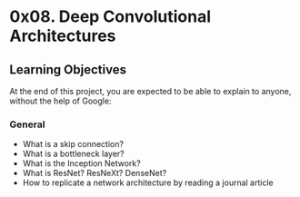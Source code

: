 # 0x08. Deep Convolutional Architectures

## Learning Objectives
At the end of this project, you are expected to be able to explain to anyone, without the help of Google:

### General
* What is a skip connection?
* What is a bottleneck layer?
* What is the Inception Network?
* What is ResNet? ResNeXt? DenseNet?
* How to replicate a network architecture by reading a journal article

